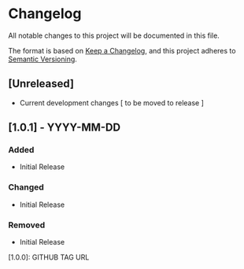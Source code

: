 # Changelog
All notable changes to this project will be documented in this file.

The format is based on [Keep a Changelog](https://keepachangelog.com/en/1.0.0/),
and this project adheres to [Semantic Versioning](https://semver.org/spec/v2.0.0.html).

## [Unreleased]
 - Current development changes [ to be moved to release ]

## [1.0.1] - YYYY-MM-DD
### Added
 - Initial Release
### Changed
 - Initial Release
### Removed
 - Initial Release


[1.0.0]: GITHUB TAG URL
